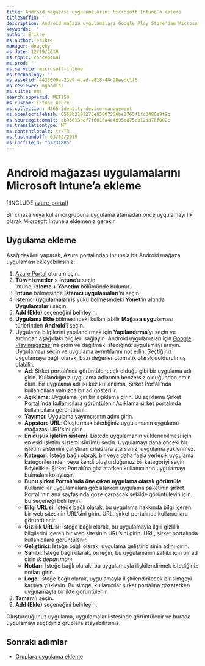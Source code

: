 ```yaml
---
title: Android mağazası uygulamalarını Microsoft Intune’a ekleme
titleSuffix: ''
description: Android mağaza uygulamaları Google Play Store'dan Microsoft Intune eklemeyi öğrenin.
keywords: ''
author: Erikre
ms.author: erikre
manager: dougeby
ms.date: 12/19/2018
ms.topic: conceptual
ms.prod: ''
ms.service: microsoft-intune
ms.technology: ''
ms.assetid: 4433000a-23e9-4cad-a818-48c28eedc1f5
ms.reviewer: mghadial
ms.suite: ems
search.appverid: MET150
ms.custom: intune-azure
ms.collection: M365-identity-device-management
ms.openlocfilehash: 0569b2183273e85807236be276541fc3480e9f9c
ms.sourcegitcommit: cb93613bef7f6015a4c4095e875cb12dd76f002e
ms.translationtype: MT
ms.contentlocale: tr-TR
ms.lasthandoff: 03/02/2019
ms.locfileid: "57231885"
---
```

# <a name="add-android-store-apps-to-microsoft-intune"></a>Android mağazası uygulamalarını Microsoft Intune’a ekleme

[!INCLUDE [azure_portal](./includes/azure_portal.md)]

Bir cihaza veya kullanıcı grubuna uygulama atamadan önce uygulamayı ilk olarak Microsoft Intune’a eklemeniz gerekir. 

## <a name="add-an-app"></a>Uygulama ekleme

Aşağıdakileri yaparak, Azure portalından Intune’a bir Android mağaza uygulaması ekleyebilirsiniz:

1. [Azure Portal](https://portal.azure.com) oturum açın.
2. **Tüm hizmetler** > **Intune**’u seçin.  
    Intune, **İzleme + Yönetim** bölümünde bulunur.
3. **Intune** bölmesinde **İstemci uygulamaları**’nı seçin.
4. **İstemci uygulamaları** iş yükü bölmesindeki **Yönet**’in altında **Uygulamalar**’ı seçin.
5. **Add (Ekle)** seçeneğini belirleyin.
6. **Uygulama Ekle** bölmesindeki kullanılabilir **Mağaza uygulaması** türlerinden **Android**’i seçin.
7. Uygulama bilgilerini yapılandırmak için **Yapılandırma**’yı seçin ve ardından aşağıdaki bilgileri sağlayın. Android uygulamaları için [Google Play mağazası](https://play.google.com/store)’na gidin ve dağıtmak istediğiniz uygulamayı arayın. Uygulamayı seçin ve uygulama ayrıntılarını not edin. Seçtiğiniz uygulamaya bağlı olarak, bazı değerler otomatik olarak doldurulmuş olabilir:
    - **Ad**: Şirket portalı'nda görüntülenecek olduğu gibi bir uygulama adı girin. Kullandığınız uygulama adlarının benzersiz olduğundan emin olun. Bir uygulama adı iki kez kullanılırsa, Şirket Portalı’nda kullanıcılara yalnızca bir ad gösterilir.
    - **Açıklama**: Uygulama için bir açıklama girin. Bu açıklama Şirket Portalı’nda kullanıcılara görüntülenir.Açıklama şirket portalında kullanıcılara görüntülenir.
    - **Yayımcı**: Uygulama yayımcısının adını girin.
    - **Appstore URL**: Oluşturmak istediğiniz uygulamanın uygulama mağazası URL'sini girin.
    - **En düşük işletim sistemi**: Listede uygulamanın yüklenebilmesi için en eski işletim sistemi sürümü seçin. Uygulamayı daha önceki bir işletim sistemini çalıştıran cihazlara atarsanız, uygulama yüklenmez.
    - **Kategori**: İsteğe bağlı olarak, bir veya daha fazla yerleşik uygulama kategorilerinden veya kendi oluşturduğunuz bir kategoriyi seçin. Böylelikle, Şirket Portalı’na göz atarken kullanıcıların uygulamayı bulmaları kolaylaşır.
    - **Bunu şirket Portalı'nda öne çıkan uygulama olarak görüntüle**: Kullanıcılar uygulamalara göz atarken uygulama paketinin şirket Portalı'nın ana sayfasında göze çarpacak şekilde görüntüleyin için. Bu seçeneği belirleyin.
    - **Bilgi URL'si**: İsteğe bağlı olarak, bu uygulama hakkında bilgi içeren bir web sitesinin URL’sini girin. URL, şirket portalında kullanıcılara görüntülenir.
    - **Gizlilik URL'si**: İsteğe bağlı olarak, bu uygulamayla ilgili gizlilik bilgilerini içeren bir web sitesinin URL’sini girin. URL, şirket portalında kullanıcılara görüntülenir.
    - **Geliştirici**: İsteğe bağlı olarak, uygulama geliştiricisinin adını girin.
    - **Sahibi**: İsteğe bağlı olarak, örneğin, bu uygulamanın sahibi için bir ad girin *ik departmanı*.
    - **Notları**: İsteğe bağlı olarak, bu uygulamayla ilişkilendirmek istediğiniz notları girin.
    - **Logo**: İsteğe bağlı olarak, uygulamayla ilişkilendirilecek bir simgeyi karşıya yükleyin. Bu simge, kullanıcılar şirket portalına gözatarken uygulamayla birlikte görüntülenir.
1. **Tamam**’ı seçin.
2. **Add (Ekle)** seçeneğini belirleyin.

Oluşturduğunuz uygulama, uygulamalar listesinde görüntülenir ve burada uygulamayı seçtiğiniz gruplara atayabilirsiniz. 

## <a name="next-steps"></a>Sonraki adımlar

- [Gruplara uygulama ekleme](apps-deploy.md)

